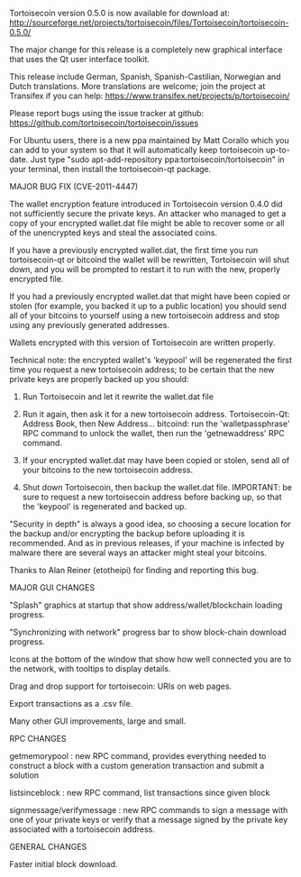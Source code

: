 Tortoisecoin version 0.5.0 is now available for download at:
http://sourceforge.net/projects/tortoisecoin/files/Tortoisecoin/tortoisecoin-0.5.0/

The major change for this release is a completely new graphical interface that uses the Qt user interface toolkit.

This release include German, Spanish, Spanish-Castilian, Norwegian and Dutch translations. More translations are welcome; join the project at Transifex if you can help:
https://www.transifex.net/projects/p/tortoisecoin/

Please report bugs using the issue tracker at github:
https://github.com/tortoisecoin/tortoisecoin/issues

For Ubuntu users, there is a new ppa maintained by Matt Corallo which you can add to your system so that it will automatically keep tortoisecoin up-to-date.  Just type "sudo apt-add-repository ppa:tortoisecoin/tortoisecoin" in your terminal, then install the tortoisecoin-qt package.

MAJOR BUG FIX  (CVE-2011-4447)

The wallet encryption feature introduced in Tortoisecoin version 0.4.0 did not sufficiently secure the private keys. An attacker who
managed to get a copy of your encrypted wallet.dat file might be able to recover some or all of the unencrypted keys and steal the
associated coins.

If you have a previously encrypted wallet.dat, the first time you run tortoisecoin-qt or bitcoind the wallet will be rewritten, Tortoisecoin will
shut down, and you will be prompted to restart it to run with the new, properly encrypted file.

If you had a previously encrypted wallet.dat that might have been copied or stolen (for example, you backed it up to a public
location) you should send all of your bitcoins to yourself using a new tortoisecoin address and stop using any previously generated addresses.

Wallets encrypted with this version of Tortoisecoin are written properly.

Technical note: the encrypted wallet's 'keypool' will be regenerated the first time you request a new tortoisecoin address; to be certain that the
new private keys are properly backed up you should:

1. Run Tortoisecoin and let it rewrite the wallet.dat file

2. Run it again, then ask it for a new tortoisecoin address.
Tortoisecoin-Qt: Address Book, then New Address...
bitcoind: run the 'walletpassphrase' RPC command to unlock the wallet,  then run the 'getnewaddress' RPC command.

3. If your encrypted wallet.dat may have been copied or stolen, send  all of your bitcoins to the new tortoisecoin address.

4. Shut down Tortoisecoin, then backup the wallet.dat file.
IMPORTANT: be sure to request a new tortoisecoin address before backing up, so that the 'keypool' is regenerated and backed up.

"Security in depth" is always a good idea, so choosing a secure location for the backup and/or encrypting the backup before uploading it is recommended. And as in previous releases, if your machine is infected by malware there are several ways an attacker might steal your bitcoins.

Thanks to Alan Reiner (etotheipi) for finding and reporting this bug.

MAJOR GUI CHANGES

"Splash" graphics at startup that show address/wallet/blockchain loading progress.

"Synchronizing with network" progress bar to show block-chain download progress.

Icons at the bottom of the window that show how well connected you are to the network, with tooltips to display details.

Drag and drop support for tortoisecoin: URIs on web pages.

Export transactions as a .csv file.

Many other GUI improvements, large and small.

RPC CHANGES

getmemorypool : new RPC command, provides everything needed to construct a block with a custom generation transaction and submit a solution

listsinceblock : new RPC command, list transactions since given block

signmessage/verifymessage : new RPC commands to sign a message with one of your private keys or verify that a message signed by the private key associated with a tortoisecoin address.

GENERAL CHANGES

Faster initial block download.
